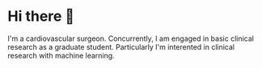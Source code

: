 # Hi there 👋

I'm a cardiovascular surgeon.
Concurrently, I am engaged in basic clinical research as a graduate student.
Particularly I'm interented in clinical research with machine learning.
